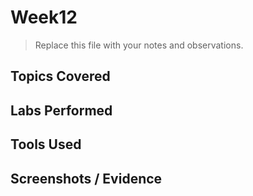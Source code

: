 # Week12

> Replace this file with your notes and observations.

## Topics Covered

## Labs Performed

## Tools Used

## Screenshots / Evidence
